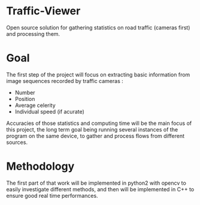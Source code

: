 # Traffic-Viewer
Open source solution for gathering statistics on road traffic (cameras first) and processing them.

# Goal
The first step of the project will focus on extracting basic information from image sequences recorded by traffic cameras :
  - Number 
  - Position
  - Average celerity
  - Individual speed (if acurate)

Accuracies of those statistics and computing time will be the main focus of this project, the long term goal being running several instances of the program on the same device, to gather and process flows from different sources.

# Methodology
The first part of that work will be implemented in python2 with opencv to easily investigate different methods, and then will be implemented in C++ to ensure good real time performances. 
